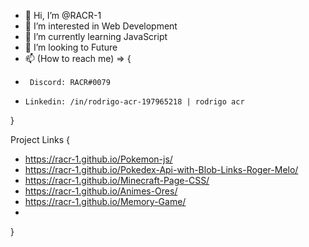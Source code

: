 - 👋 Hi, I’m @RACR-1
- 👀 I’m interested in Web Development
- 🌱 I’m currently learning JavaScript
- 💞️ I’m looking to Future
- 📫 (How to reach me) => {
-      Discord: RACR#0079 
-     Linkedin: /in/rodrigo-acr-197965218 | rodrigo acr
}

Project Links { 

 - https://racr-1.github.io/Pokemon-js/ 
 - https://racr-1.github.io/Pokedex-Api-with-Blob-Links-Roger-Melo/
 - https://racr-1.github.io/Minecraft-Page-CSS/
 - https://racr-1.github.io/Animes-Ores/
 - https://racr-1.github.io/Memory-Game/
 - 
  }
